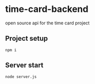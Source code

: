 # time-card-backend

open source api for the time card project

## Project setup
```
npm i
```

## Server start
```
node server.js
```
